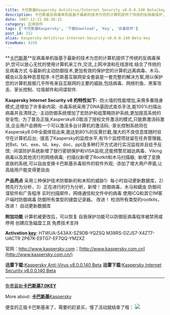 ```yaml
---
title: 卡巴斯基Kaspersky AntiVirus/Internet Security v8.0.0.140 Beta(key)
description: 卡巴斯基反病毒单机版基于最新的技术为您的计算机提供了传统的反病毒保护,您可以放心无忧的使用计算机来工作,交流,上网冲浪和在线游戏.结合了传统的反病毒方式与最新的主动防御技术,更加有效的保护您的计算机远离病毒、木马、蠕虫以及各种恶意程序.卡巴斯基互联网安全套装是一套完整的解决方案,用以保护您的计算机抵御几乎所有来自互联网的主要的威胁,包括病毒、网络钓鱼、黑客攻击、家长控制、垃圾邮件和间谍软件.KasperskyInternetSecurityv8的特性如下:防火墙的性能增加,采用多重隐身模式,还增加了许多新内容;杀毒系统采用了DNA基因式查杀手法,能100%扫描出病毒并且清除之;主动防御系统增加了宏防护和组策略防护系统,更加提高系统的安全性;............................................................
date: 2007-12-31 08:38:15
category: 应用软件
tags: ['卡巴斯基Kaspersky', '下载Download', 'Key', '杀毒软件']
post_id: 312
alias: Kaspersky-AntiVirus-Internet-Security-v8.0.0.140-Beta-key
ViewNums: 4159
---
```


**[卡巴斯基](/tags/%E5%8D%A1%E5%B7%B4%E6%96%AF%E5%9F%BAKaspersky)**反病毒单机版基于最新的技术为您的计算机提供了传统的反病毒保护,您可以放心无忧的使用计算机来工作,交流,上网冲浪和在线游戏.结合了传统的反病毒方式 与最新的主动防御技术,更加有效的保护您的计算机远离病毒、木马、蠕虫以及各种恶意程序.卡巴斯基互联网安全套装是一套完整的解决方案,用以保护您的计算机抵御几乎所有来自互联网的主要的威胁,包括病毒、网络钓鱼、黑客攻击、家长控制、垃圾邮件和间谍软件.

**Kaspersky Internet Security v8 的特性如下:**
·防火墙的性能增加,采用多重隐身模式,还增加了许多新内容;
·杀毒系统采用了DNA基因式查杀手法,能100%扫描出病毒并且清除之;
·主动防御系统增加了宏防护和组策略防护系统,更加提高系统的安全性;
·为了普及正版,Kaspersky8.0取消了授权文件激活的模式,只能靠激活码激活,企业用户会拥有一个可以激活多台计算机的激活码;
·家长控制系统将在Kaspersky8.0中全面体现出来,能达到80%的反黄拦截,强大的不良信息库随时驻守在计算机后台;
·提高了Kaspersky的监控水平,有15个监控项驻留在任务管理器,对Bxt、txt、exe、td、key、doc、ppt及多种打开方式进行实况监视并且给予反馈;
·间谍防护系统新增了银行密钥保护和VISA监视,还能预警尼姆达病毒、Viking病毒以及其他流行的网络病毒;
·扫描仪新增了Rootkit和木马扫描器;
·新增了变换皮肤的系统,可以自由变换卡巴斯基杀毒软件的软件外观;
·添加了增大用户界面,让高级用户能变得更自由

**产品亮点**
采用三种保护技术防御新的和未知的威胁1）每小时自动更新数据库，2）预先行为分析，3）正在进行的行为分析，新增！
防御病毒，木马和蠕虫
防御间谍软件和广告程序
实时扫描邮件，网络通信和文件中的病毒
使用ICQ和其它IM客户端时防御病毒
防御所有类型的键盘记录器。 改进！
检测所有类型的rootkits，改进！
自动更新数据库

**附加功能**
计算机被更改后，可以恢复
自我保护功能可以防御反病毒程序被禁用或停用
创建应急磁盘工具
免费技术支持

**Activation [key](/tags/Key)**:
HTWUA-543AX-SZ9DB-YQZSQ
M38RS-DZJS7-X4ZT7-UACTR
2P67K-E9TG7-EF7QQ-YM2XZ

官网：<http://www.kaspersky.com>；[http://www.kaspersky.com.cn](http://www.kaspersky.com.cn/)

**迅雷下载:**[Kaspersky Anti-Virus v8.0.0.140 Beta](http://dnl-eu10.kaspersky-labs.com/devbuilds/8.0.0.140/KAV/English/2007_12_29_17_17/kav.en.msi)
**迅雷下载:**[Kaspersky Internet Security v8.0.0.140 Beta](http://dnl-eu10.kaspersky-labs.com/devbuilds/8.0.0.140/KIS/English/2007_12_29_17_17/kis.en.msi)

--------------

[免费最新**卡巴斯基7.0KEY**](/blog/201a)

More about: [**卡巴斯基**Kaspersky](/tags/%E5%8D%A1%E5%B7%B4%E6%96%AF%E5%9F%BAKaspersky)

便宜的正版卡巴斯基来了，需要的赶紧买，慢了活动就结束了哦：
[![](http://file.chanet.com.cn/image.cgi?a=73348&d=99391&u=&e=)](http://count.chanet.com.cn/click.cgi?a=73348&d=99391&u=&e=)

